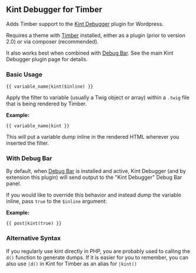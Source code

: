 ## Kint Debugger for Timber

Adds Timber support to the [Kint Debugger](https://wordpress.org/plugins/kint-debugger/) plugin for Wordpress.

Requires a theme with [Timber](https://timber.github.io/docs/getting-started/setup/) installed, either as a plugin (prior to version 2.0) or via composer (recommended).

It also works best when combined with [Debug Bar](https://wordpress.org/plugins/debug-bar/). See the main Kint Debugger plugin page for details.

### Basic Usage

`{{ variable_name|kint($inline) }}`

Apply the filter to variable (usually a Twig object or array) within a `.twig` file that is being rendered by Timber.

**Example:**

`{{ variable_name|kint }}`

This will put a variable dump inline in the rendered HTML wherever you inserted the filter.

### With Debug Bar

By default, when [Debug Bar](https://wordpress.org/plugins/debug-bar/) is installed and active, Kint Debugger (and by extension this plugin) will send output to the "Kint Debugger" Debug Bar panel.

If you would like to override this behavior and instead dump the variable inline, pass `true` to the `$inline` argument:

**Example:**

`{{ post|kint(true) }}`

### Alternative Syntax

If you regularly use kint directly in PHP, you are probably used to calling the `d()` function to generate dumps.
If it is easier for you to remember, you can also use `|d()` in Kint for Timber as an alias for `|kint()`
